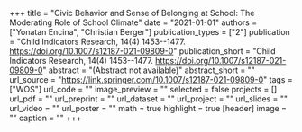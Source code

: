 +++
title = "Civic Behavior and Sense of Belonging at School: The Moderating Role of School Climate"
date = "2021-01-01"
authors = ["Yonatan Encina", "Christian Berger"]
publication_types = ["2"]
publication = "Child Indicators Research, 14(4) 1453--1477. https://doi.org/10.1007/s12187-021-09809-0"
publication_short = "Child Indicators Research, 14(4) 1453--1477. https://doi.org/10.1007/s12187-021-09809-0"
abstract = "(Abstract not available)"
abstract_short = ""
url_source = "https://link.springer.com/10.1007/s12187-021-09809-0"
tags = ["WOS"]
url_code = ""
image_preview = ""
selected = false
projects = []
url_pdf = ""
url_preprint = ""
url_dataset = ""
url_project = ""
url_slides = ""
url_video = ""
url_poster = ""
math = true
highlight = true
[header]
image = ""
caption = ""
+++
